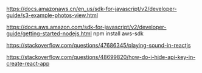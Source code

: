 https://docs.amazonaws.cn/en_us/sdk-for-javascript/v2/developer-guide/s3-example-photos-view.html


https://docs.aws.amazon.com/sdk-for-javascript/v2/developer-guide/getting-started-nodejs.html
npm install aws-sdk

https://stackoverflow.com/questions/47686345/playing-sound-in-reactjs

https://stackoverflow.com/questions/48699820/how-do-i-hide-api-key-in-create-react-app
